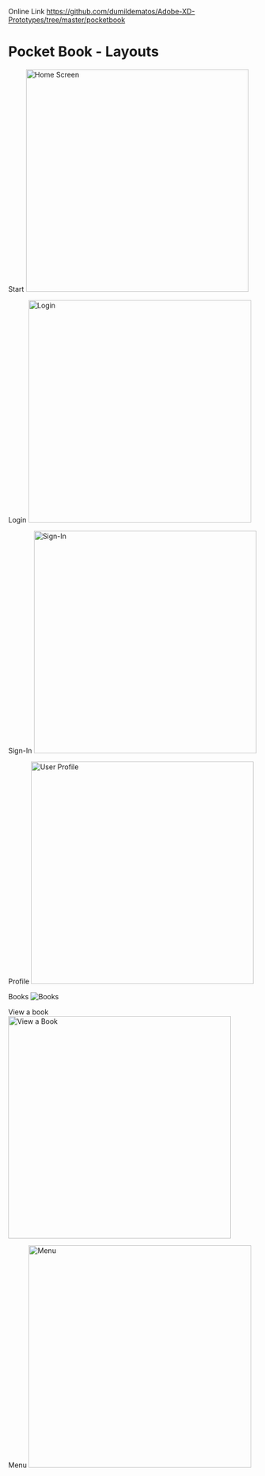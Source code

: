 Online Link	https://github.com/dumildematos/Adobe-XD-Prototypes/tree/master/pocketbook

# Pocket Book - Layouts

Start
<img src="images/Start@2x.png" alt="Home Screen" height=450/>

Login
<img src="images/Login@2x.png" alt="Login" height=450/>

Sign-In
<img src="images/Sign-In@2x.png" alt="Sign-In" height=450/>

Profile
<img src="images/Profile@2x.png" alt="User Profile" height=450/>

Books
<img src="images/Books.png" alt="Books"/>

View a book
<img src="images/thecobra-view@2x.png" alt="View a Book" height=450/>

Menu
<img src="images/Menu@2x.png" alt="Menu" height=450/>